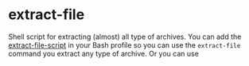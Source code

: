 extract-file
============

Shell script for extracting (almost) all type of archives.
You can add the [extract-file-script](https://github.com/Antranigv/extract-file/blob/master/extract-file-script.md) in your Bash profile so you can use the `extract-file` command you extract any type of archive.
Or you can use 
